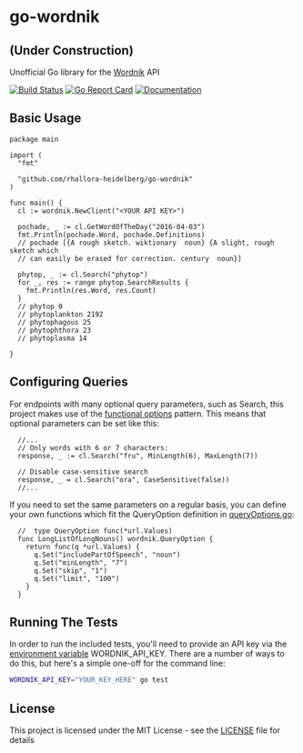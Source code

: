 # go-wordnik
## (Under Construction)
Unofficial Go library for the [Wordnik](https://www.wordnik.com/) API

[![Build Status](https://travis-ci.org/rhallora-heidelberg/go-wordnik.svg?branch=master)](https://travis-ci.org/rhallora-heidelberg/go-wordnik)
[![Go Report Card](https://goreportcard.com/badge/github.com/rhallora-heidelberg/go-wordnik)](https://goreportcard.com/report/github.com/rhallora-heidelberg/go-wordnik)
[![Documentation](https://godoc.org/github.com/rhallora-heidelberg/go-wordnik?status.svg)](http://godoc.org/github.com/rhallora-heidelberg/go-wordnik)

## Basic Usage
```golang
package main

import (
  "fmt"

  "github.com/rhallora-heidelberg/go-wordnik"
)

func main() {
  cl := wordnik.NewClient("<YOUR API KEY>")

  pochade, _ := cl.GetWordOfTheDay("2016-04-03")
  fmt.Println(pochade.Word, pochade.Definitions)
  // pochade [{A rough sketch. wiktionary  noun} {A slight, rough sketch which
  // can easily be erased for correction. century  noun}]

  phytop, _ := cl.Search("phytop")
  for _, res := range phytop.SearchResults {
    fmt.Println(res.Word, res.Count)
  }
  // phytop 0
  // phytoplankton 2192
  // phytophagous 25
  // phytophthora 23
  // phytoplasma 14

}
```

## Configuring Queries
For endpoints with many optional query parameters, such as Search, this project makes use of the [functional options](https://commandcenter.blogspot.com/2014/01/self-referential-functions-and-design.html) pattern. This means that optional parameters can be set like this:
```golang
  //...
  // Only words with 6 or 7 characters:
  response, _ := cl.Search("fru", MinLength(6), MaxLength(7))

  // Disable case-sensitive search
  response, _ = cl.Search("ora", CaseSensitive(false))
  //...
```

If you need to set the same parameters on a regular basis, you can define your own functions which fit the QueryOption definition in [queryOptions.go](queryOptions.go):
```golang
  //  type QueryOption func(*url.Values)
  func LongListOfLongNouns() wordnik.QueryOption {
    return func(q *url.Values) {
      q.Set("includePartOfSpeech", "noun")
      q.Set("minLength", "7")
      q.Set("skip", "1")
      q.Set("limit", "100")
    }
  }

```

## Running The Tests
In order to run the included tests, you'll need to provide an API key via the [environment variable](https://www.twilio.com/blog/2017/01/how-to-set-environment-variables.html) WORDNIK_API_KEY. There are a number of ways to do this, but here's a simple one-off for the command line:
```sh
WORDNIK_API_KEY="YOUR_KEY_HERE" go test
```

## License
This project is licensed under the MIT License - see the [LICENSE](LICENSE) file for details
